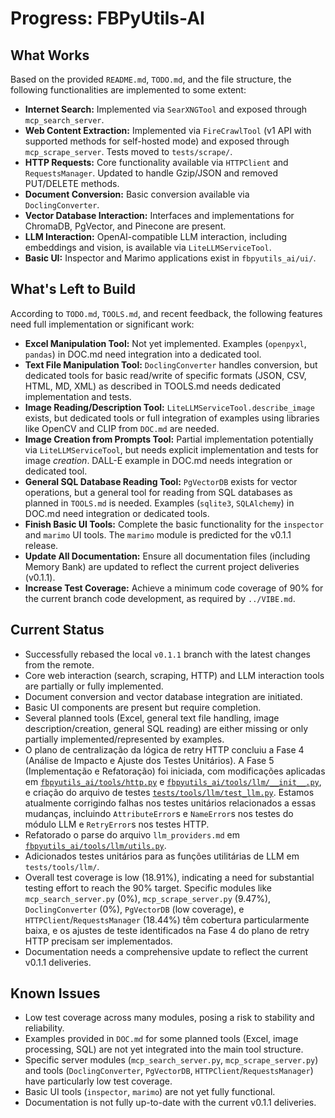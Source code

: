 # Progress: FBPyUtils-AI

## What Works

Based on the provided `README.md`, `TODO.md`, and the file structure, the following functionalities are implemented to some extent:

-   **Internet Search:** Implemented via `SearXNGTool` and exposed through `mcp_search_server`.
-   **Web Content Extraction:** Implemented via `FireCrawlTool` (v1 API with supported methods for self-hosted mode) and exposed through `mcp_scrape_server`. Tests moved to `tests/scrape/`.
-   **HTTP Requests:** Core functionality available via `HTTPClient` and `RequestsManager`. Updated to handle Gzip/JSON and removed PUT/DELETE methods.
-   **Document Conversion:** Basic conversion available via `DoclingConverter`.
-   **Vector Database Interaction:** Interfaces and implementations for ChromaDB, PgVector, and Pinecone are present.
-   **LLM Interaction:** OpenAI-compatible LLM interaction, including embeddings and vision, is available via `LiteLLMServiceTool`.
-   **Basic UI:** Inspector and Marimo applications exist in `fbpyutils_ai/ui/`.

## What's Left to Build

According to `TODO.md`, `TOOLS.md`, and recent feedback, the following features need full implementation or significant work:

-   **Excel Manipulation Tool:** Not yet implemented. Examples (`openpyxl`, `pandas`) in DOC.md need integration into a dedicated tool.
-   **Text File Manipulation Tool:** `DoclingConverter` handles conversion, but dedicated tools for basic read/write of specific formats (JSON, CSV, HTML, MD, XML) as described in TOOLS.md needs dedicated implementation and tests.
-   **Image Reading/Description Tool:** `LiteLLMServiceTool.describe_image` exists, but dedicated tools or full integration of examples using libraries like OpenCV and CLIP from `DOC.md` are needed.
-   **Image Creation from Prompts Tool:** Partial implementation potentially via `LiteLLMServiceTool`, but needs explicit implementation and tests for image *creation*. DALL-E example in DOC.md needs integration or dedicated tool.
-   **General SQL Database Reading Tool:** `PgVectorDB` exists for vector operations, but a general tool for reading from SQL databases as planned in `TOOLS.md` is needed. Examples (`sqlite3`, `SQLAlchemy`) in DOC.md need integration or dedicated tools.
-   **Finish Basic UI Tools:** Complete the basic functionality for the `inspector` and `marimo` UI tools. The `marimo` module is predicted for the v0.1.1 release.
-   **Update All Documentation:** Ensure all documentation files (including Memory Bank) are updated to reflect the current project deliveries (v0.1.1).
-   **Increase Test Coverage:** Achieve a minimum code coverage of 90% for the current branch code development, as required by `../VIBE.md`.

## Current Status

-   Successfully rebased the local `v0.1.1` branch with the latest changes from the remote.
-   Core web interaction (search, scraping, HTTP) and LLM interaction tools are partially or fully implemented.
-   Document conversion and vector database integration are initiated.
-   Basic UI components are present but require completion.
-   Several planned tools (Excel, general text file handling, image description/creation, general SQL reading) are either missing or only partially implemented/represented by examples.
-   O plano de centralização da lógica de retry HTTP concluiu a Fase 4 (Análise de Impacto e Ajuste dos Testes Unitários). A Fase 5 (Implementação e Refatoração) foi iniciada, com modificações aplicadas em [`fbpyutils_ai/tools/http.py`](fbpyutils_ai/tools/http.py:1) e [`fbpyutils_ai/tools/llm/__init__.py`](fbpyutils_ai/tools/llm/__init__.py:1), e criação do arquivo de testes [`tests/tools/llm/test_llm.py`](tests/tools/llm/test_llm.py). Estamos atualmente corrigindo falhas nos testes unitários relacionados a essas mudanças, incluindo `AttributeError`s e `NameError`s nos testes do módulo LLM e `RetryError`s nos testes HTTP.
-   Refatorado o parse do arquivo `llm_providers.md` em [`fbpyutils_ai/tools/llm/utils.py`](fbpyutils_ai/tools/llm/utils.py:1).
-   Adicionados testes unitários para as funções utilitárias de LLM em `tests/tools/llm/`.
-   Overall test coverage is low (18.91%), indicating a need for substantial testing effort to reach the 90% target. Specific modules like `mcp_search_server.py` (0%), `mcp_scrape_server.py` (9.47%), `DoclingConverter` (0%), `PgVectorDB` (low coverage), e `HTTPClient`/`RequestsManager` (18.44%) têm cobertura particularmente baixa, e os ajustes de teste identificados na Fase 4 do plano de retry HTTP precisam ser implementados.
-   Documentation needs a comprehensive update to reflect the current v0.1.1 deliveries.

## Known Issues

-   Low test coverage across many modules, posing a risk to stability and reliability.
-   Examples provided in `DOC.md` for some planned tools (Excel, image processing, SQL) are not yet integrated into the main tool structure.
-   Specific server modules (`mcp_search_server.py`, `mcp_scrape_server.py`) and tools (`DoclingConverter`, `PgVectorDB`, `HTTPClient`/`RequestsManager`) have particularly low test coverage.
-   Basic UI tools (`inspector`, `marimo`) are not yet fully functional.
-   Documentation is not fully up-to-date with the current v0.1.1 deliveries.
